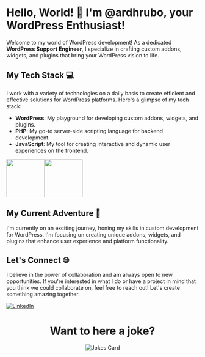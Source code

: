 # Hello, World! 👋 I'm @ardhrubo, your WordPress Enthusiast!

Welcome to my world of WordPress development! As a dedicated **WordPress Support Engineer**, I specialize in crafting custom addons, widgets, and plugins that bring your WordPress vision to life.

## My Tech Stack 💻

I work with a variety of technologies on a daily basis to create efficient and effective solutions for WordPress platforms. Here's a glimpse of my tech stack:

- **WordPress**: My playground for developing custom addons, widgets, and plugins.
- **PHP**: My go-to server-side scripting language for backend development.
- **JavaScript**: My tool for creating interactive and dynamic user experiences on the frontend.


<div style="display: flex; align-items: center;">
    <img src="https://upload.wikimedia.org/wikipedia/commons/thumb/6/6a/JavaScript-logo.png/240px-JavaScript-logo.png" style="width: 100px; height: 100px;">
    <img src="https://upload.wikimedia.org/wikipedia/commons/thumb/2/27/PHP-logo.svg/200px-PHP-logo.svg.png" style="width: 100px; height: 100px;">
</div>


## My Current Adventure 🌱

I'm currently on an exciting journey, honing my skills in custom development for WordPress. I'm focusing on creating unique addons, widgets, and plugins that enhance user experience and platform functionality.

## Let's Connect 🌐

I believe in the power of collaboration and am always open to new opportunities. If you're interested in what I do or have a project in mind that you think we could collaborate on, feel free to reach out! Let's create something amazing together.


[![LinkedIn](https://upload.wikimedia.org/wikipedia/commons/8/81/LinkedIn_icon.svg)](https://www.linkedin.com/in/ardhrubo/)

<h1 align="center"> Want to here a joke? </h1>
<p align="center">
<img src="https://readme-jokes.vercel.app/api" alt="Jokes Card" />
</p>


